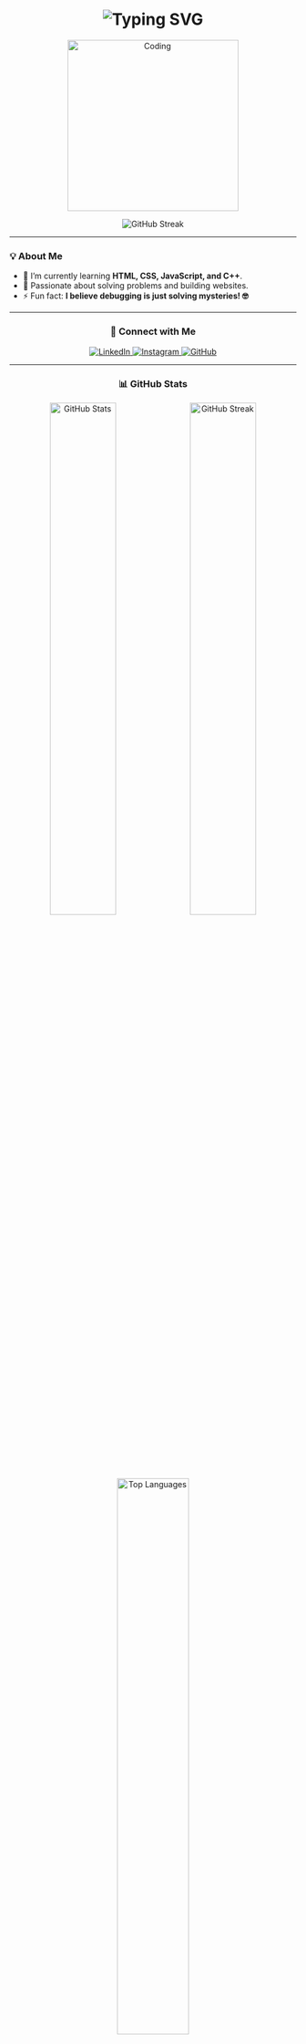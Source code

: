 <h1 align="center">
  <img src="https://readme-typing-svg.herokuapp.com?font=Fira+Code&size=30&duration=4000&pause=500&color=FF5733&center=true&vCenter=true&width=600&lines=Hi+%F0%9F%91%8B%2C+I'm+Vineet+Singraul;Aspiring+Full-Stack+Developer;Passionate+about+Web+Development!+%F0%9F%9A%80" alt="Typing SVG" />
</h1>

<p align="center">
   <img alt="Coding" width="300px" src="https://i.pinimg.com/originals/d6/af/b6/d6afb6c5702631ed7e304d2ac40fb4f2.gif" /> 
</p>

<p align="center">
  <img src="https://github-readme-streak-stats.herokuapp.com/?user=vineet-singraul&theme=radical" alt="GitHub Streak" />
</p> 

---

### 💡 About Me

- 🌱 I’m currently learning **HTML, CSS, JavaScript, and C++**.
- 🧠 Passionate about solving problems and building websites.
- ⚡ Fun fact: **I believe debugging is just solving mysteries! 🤓**

---

<h3 align="center">🔗 Connect with Me</h3>
<p align="center">
  <a href="https://linkedin.com/in/vineet-singraul-107b61316" target="_blank">
    <img src="https://img.shields.io/badge/-LinkedIn-%230077B5?style=for-the-badge&logo=linkedin&logoColor=white" alt="LinkedIn" />
  </a>
  <a href="https://instagram.com/vineet_singraul" target="_blank"> 
    <img src="https://img.shields.io/badge/-Instagram-E4405F?style=for-the-badge&logo=instagram&logoColor=white" alt="Instagram" />
  </a>
  <a href="https://github.com/vineet-singraul" target="_blank">
    <img src="https://img.shields.io/badge/-GitHub-%23121011?style=for-the-badge&logo=github&logoColor=white" alt="GitHub" />
  </a>
</p>

---

<h3 align="center">📊 GitHub Stats</h3>
<div align="center">
  <p>
    <img src="https://github-readme-stats.vercel.app/api?username=vineet-singraul&count_private=true&show_icons=true&theme=radical&hide_title=true&locale=en" alt="GitHub Stats" width="48%" />
    <img src="https://github-readme-streak-stats.herokuapp.com/?user=vineet-singraul&theme=radical" alt="GitHub Streak" width="48%" />
  </p>
  <p>
    <img src="https://github-readme-stats.vercel.app/api/top-langs/?username=vineet-singraul&layout=compact&theme=radical" alt="Top Languages" width="50%" />
  </p>
</div>

---

### 🚀 GitHub Activity

- 🌟 Starred repositories: A collection of interesting projects and tools that I find useful.
- 🔔 Currently contributing to open-source projects and learning new technologies.

---

### 🌍 My Contributions

- 🚀 **I'm committed to building impactful projects that matter to people!**
